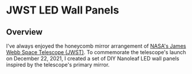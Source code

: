 # JWST LED Wall Panels



## Overview
I've always enjoyed the honeycomb mirror arrangement of [NASA's James Webb Space Telescope (JWST)](https://jwst.nasa.gov/content/webbLaunch/index.html). To commemorate the telescope's launch on December 22, 2021, I created a set of DIY Nanoleaf LED wall panels inspired by the telescope's primary mirror.


